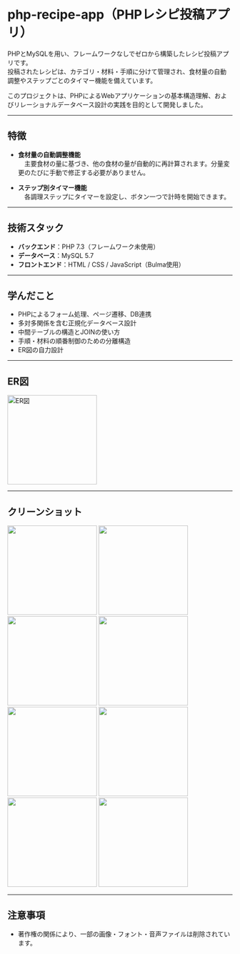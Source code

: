 # php-recipe-app（PHPレシピ投稿アプリ）

PHPとMySQLを用い、フレームワークなしでゼロから構築したレシピ投稿アプリです。  
投稿されたレシピは、カテゴリ・材料・手順に分けて管理され、食材量の自動調整やステップごとのタイマー機能を備えています。

このプロジェクトは、PHPによるWebアプリケーションの基本構造理解、およびリレーショナルデータベース設計の実践を目的として開発しました。

---

## 特徴

- **食材量の自動調整機能**  
　主要食材の量に基づき、他の食材の量が自動的に再計算されます。分量変更のたびに手動で修正する必要がありません。

- **ステップ別タイマー機能**  
　各調理ステップにタイマーを設定し、ボタン一つで計時を開始できます。

---

## 技術スタック

- **バックエンド**：PHP 7.3（フレームワーク未使用）
- **データベース**：MySQL 5.7
- **フロントエンド**：HTML / CSS / JavaScript（Bulma使用）

---

## 学んだこと

- PHPによるフォーム処理、ページ遷移、DB連携
- 多対多関係を含む正規化データベース設計
- 中間テーブルの構造とJOINの使い方
- 手順・材料の順番制御のための分離構造
- ER図の自力設計

---

## ER図

<img src="https://github.com/cyyier/recipe/assets/52512369/4afd8d4c-f879-45af-baf9-5a90a7b3e1f3" width="200" alt="ER図">

---

## クリーンショット

<img src="https://github.com/cyyier/recipe/assets/52512369/a01e4ede-9cdf-40fc-8be4-42b32e5d9d80" width="200">
<img src="https://github.com/cyyier/recipe/assets/52512369/a3a221c4-e1ad-4956-9c72-bf8013ab405d" width="200">
<img src="https://github.com/cyyier/recipe/assets/52512369/6b2e02b3-bfd1-4c51-bf2f-64e9aeab985b" width="200">
<img src="https://github.com/cyyier/recipe/assets/52512369/d804c348-f6d9-46b5-b913-ed2d2db4b038" width="200">
<img src="https://github.com/cyyier/recipe/assets/52512369/f4ed14e3-6c2e-42f5-999c-fe012b787ac4" width="200">
<img src="https://github.com/cyyier/recipe/assets/52512369/4c4c9279-4a97-49d0-907a-941b7702ae5a" width="200">
<img src="https://github.com/cyyier/recipe/assets/52512369/dcdeb521-b649-4940-a50e-1358c69922c3" width="200">
<img src="https://github.com/cyyier/recipe/assets/52512369/fb1e2e2a-50d2-408b-b370-b30dfae7125f" width="200">

---

## 注意事項

- 著作権の関係により、一部の画像・フォント・音声ファイルは削除されています。
